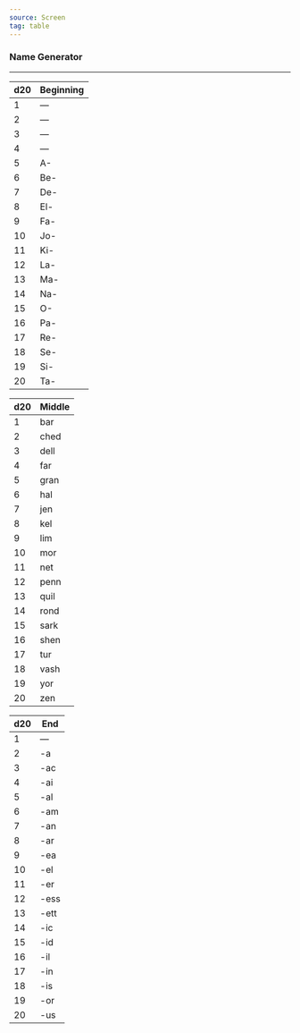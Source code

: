 ```yaml
---
source: Screen 
tag: table
---
```


### Name Generator
---
|d20|Beginning|
|--------|--------|
|1|—|
|2|—|
|3|—|
|4|—|
|5|A-|
|6|Be-|
|7|De-|
|8|El-|
|9|Fa-|
|10|Jo-|
|11|Ki-|
|12|La-|
|13|Ma-|
|14|Na-|
|15|O-|
|16|Pa-|
|17|Re-|
|18|Se-|
|19|Si-|
|20|Ta-|

|d20|Middle|
|--------|--------|
|1|bar|
|2|ched|
|3|dell|
|4|far|
|5|gran|
|6|hal|
|7|jen|
|8|kel|
|9|lim|
|10|mor|
|11|net|
|12|penn|
|13|quil|
|14|rond|
|15|sark|
|16|shen|
|17|tur|
|18|vash|
|19|yor|
|20|zen|

|d20|End|
|--------|--------|
|1|—|
|2|-a|
|3|-ac|
|4|-ai|
|5|-al|
|6|-am|
|7|-an|
|8|-ar|
|9|-ea|
|10|-el|
|11|-er|
|12|-ess|
|13|-ett|
|14|-ic|
|15|-id|
|16|-il|
|17|-in|
|18|-is|
|19|-or|
|20|-us|


